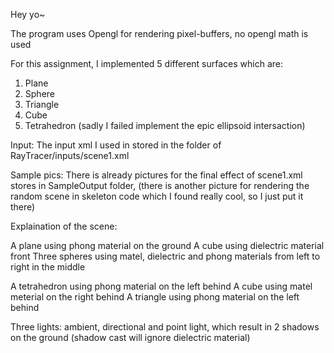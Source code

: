 Hey yo~

The program uses Opengl for rendering pixel-buffers, no opengl math is used

For this assignment, I implemented 5 different surfaces which are:
1. Plane
2. Sphere
3. Triangle
4. Cube
5. Tetrahedron
(sadly I failed implement the epic ellipsoid intersaction)

Input:
The input xml I used in stored in the folder of RayTracer/inputs/scene1.xml

Sample pics:
There is already pictures for the final effect of scene1.xml stores in SampleOutput folder,
(there is another picture for rendering the random scene in skeleton code which I found really cool, so I just put it there)

Explaination of the scene:

A plane using phong material on the ground
A cube using dielectric material front
Three spheres using matel, dielectric and phong materials from left to right in the middle

A tetrahedron using phong material on the left behind
A cube using matel meterial on the right behind
A triangle using phong material on the left behind

Three lights: ambient, directional and point light, which result in 2 shadows on the ground (shadow cast will ignore dielectric material)



